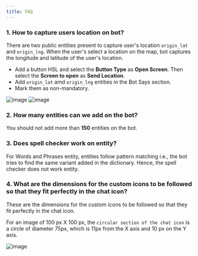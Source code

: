 ```yaml
---
title: FAQ
---
```


### 1. How to capture users location on bot?

There are two public entities present to capture user's location `origin_lat` and `origin_lng`. When the user's select a location on the map, bot captures the longitude and latitude of the user's location.

* Add a button HSL and select the **Button Type** as **Open Screen**. Then select the **Screen to open** as **Send Location**.
* Add `origin_lat` amd `origin_lng` entities in the Bot Says section.
* Mark them as non-mandatory.

![image](https://user-images.githubusercontent.com/75118325/121528224-e716f780-ca18-11eb-9402-d177c5eb29d9.png)
![image](https://user-images.githubusercontent.com/75118325/121528298-f72ed700-ca18-11eb-9622-b6f4855c6a19.png)

### 2. How many entities can we add on the bot?

You should not add more than **150** entities on the bot.

### 3. Does spell checker work on entity?

For Words and Phrases entity, entities follow pattern matching i.e., the bot tries to find the same variant added in the dictionary. Hence, the spell checker does not work entity.

### 4. What are the dimensions for the custom icons to be followed so that they fit perfectly in the chat icon?

These are the dimensions for the custom icons to be followed so that they fit perfectly in the chat icon.

For an image of 100 px X 100 px, the `circular section of the chat icon` is a circle of diameter 75px, which is 11px from the X axis and 10 px on the Y axis.

![image](https://user-images.githubusercontent.com/75118325/121814030-85f75a00-cc8c-11eb-869e-1262e6d2f277.png)
